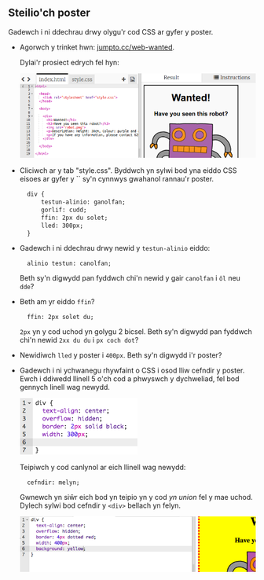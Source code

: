 ## Steilio'ch poster

Gadewch i ni ddechrau drwy olygu'r cod CSS ar gyfer y poster.

+ Agorwch y trinket hwn: <a target="_blank" href="http://jumpto.cc/web-wanted">jumpto.cc/web-wanted</a>.
    
    Dylai'r prosiect edrych fel hyn:
    
    ![sgrinlun](images/wanted-starter.png)

+ Cliciwch ar y tab "style.css". Byddwch yn sylwi bod yna eiddo CSS eisoes ar gyfer y `` sy'n cynnwys gwahanol rannau'r poster.
    
        div {
            testun-alinio: ganolfan;
            gorlif: cudd;
            ffin: 2px du solet;
            lled: 300px;
        }   
        

+ Gadewch i ni ddechrau drwy newid y `testun-alinio` eiddo:
    
        alinio testun: canolfan;
        
    
    Beth sy'n digwydd pan fyddwch chi'n newid y gair `canolfan` i `ôl` neu `dde`?

+ Beth am yr eiddo `ffin`?
    
        ffin: 2px solet du;
        
    
    `2px` yn y cod uchod yn golygu 2 bicsel. Beth sy'n digwydd pan fyddwch chi'n newid `2xx du du` i `px coch dot`?

+ Newidiwch `lled` y poster i `400px`. Beth sy'n digwydd i'r poster?

+ Gadewch i ni ychwanegu rhywfaint o CSS i osod lliw cefndir y poster. Ewch i ddiwedd llinell 5 o'ch cod a phwyswch y dychweliad, fel bod gennych linell wag newydd.
    
    ![sgrinlun](images/wanted-newline.png)
    
    Teipiwch y cod canlynol ar eich llinell wag newydd:
    
        cefndir: melyn;
        
    
    Gwnewch yn siŵr eich bod yn teipio yn y cod *yn union* fel y mae uchod. Dylech sylwi bod cefndir y `<div>` bellach yn felyn.
    
    ![sgrinlun](images/wanted-background.png)